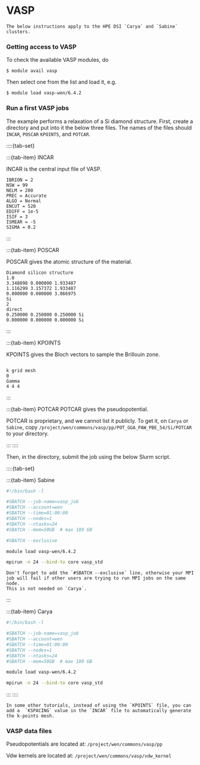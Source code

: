 # VASP

```{warning}
The below instructions apply to the HPE DSI `Carya` and `Sabine` clusters.
```

### Getting access to VASP

To check the available VASP modules, do

```
$ module avail vasp
```

Then select one from the list and load it, e.g.

```
$ module load vasp-wen/6.4.2
```

### Run a first VASP jobs

The example performs a relaxation of a Si diamond structure. First, create a directory and put into it the below three files. The names of the files should `INCAR`, `POSCAR` `KPOINTS`, and `POTCAR`.

::::{tab-set}

:::{tab-item} INCAR

INCAR is the central input file of VASP.

```
IBRION = 2
NSW = 99
NELM = 200
PREC = Accurate
ALGO = Normal
ENCUT = 520
EDIFF = 1e-5
ISIF = 3
ISMEAR = -5
SIGMA = 0.2
```

:::

:::{tab-item} POSCAR

POSCAR gives the atomic structure of the material.

```
Diamond silicon structure
1.0
3.348898 0.000000 1.933487
1.116299 3.157372 1.933487
0.000000 0.000000 3.866975
Si
2
direct
0.250000 0.250000 0.250000 Si
0.000000 0.000000 0.000000 Si
```

:::

:::{tab-item} KPOINTS

KPOINTS gives the Bloch vectors to sample the Brillouin zone.

```

k grid mesh
0
Gamma
4 4 4

```

:::

:::{tab-item} POTCAR
POTCAR gives the pseudopotential.

POTCAR is proprietary, and we cannot list it publicly. To get it, on `Carya` or `Sabine`, copy `/project/wen/commons/vasp/pp/POT_GGA_PAW_PBE_54/Si/POTCAR` to your directory.

:::
::::

Then, in the directory, submit the job using the below Slurm script.

::::{tab-set}

:::{tab-item} Sabine

```bash
#!/bin/bash -l

#SBATCH --job-name=vasp_job
#SBATCH --account=wen
#SBATCH --time=01:00:00
#SBATCH --nodes=1
#SBATCH --ntasks=24
#SBATCH --mem=50GB  # max 189 GB

#SBATCH --exclusive

module load vasp-wen/6.4.2

mpirun -n 24 --bind-to core vasp_std
```

```{warning}
Don't forget to add the `#SBATCH --exclusive` line, otherwise your MPI job will fail if other users are trying to run MPI jobs on the same node.
This is not needed on `Carya`.
```

:::

:::{tab-item} Carya

```bash
#!/bin/bash -l

#SBATCH --job-name=vasp_job
#SBATCH --account=wen
#SBATCH --time=01:00:00
#SBATCH --nodes=1
#SBATCH --ntasks=24
#SBATCH --mem=50GB  # max 189 GB

module load vasp-wen/6.4.2

mpirun -n 24 --bind-to core vasp_std
```

:::
::::

```{note}
In some other tutorials, instead of using the `KPOINTS` file, you can add a  `KSPACING` value in the `INCAR` file to automatically generate the k-points mesh.
```

### VASP data files

Pseudopotentials are located at: `/project/wen/commons/vasp/pp`

Vdw kernels are located at: `/project/wen/commons/vasp/vdw_kernel`
